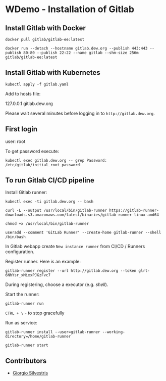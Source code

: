 # WDemo - Installation of Gitlab

## Install Gitlab with Docker

`docker pull gitlab/gitlab-ee:latest`

`docker run --detach --hostname gitlab.dew.org --publish 443:443 --publish 80:80 --publish 22:22 --name gitlab --shm-size 256m gitlab/gitlab-ee:latest`

## Install Gitlab with Kubernetes

`kubectl apply -f gitlab.yaml`

Add to hosts file:

127.0.0.1	gitlab.dew.org

Please wait several minutes before logging in to `http://gitlab.dew.org`.

## First login

user: root

To get password execute:

`kubectl exec gitlab.dew.org -- grep Password: /etc/gitlab/initial_root_password`

## To run Gitlab CI/CD pipeline

Install Gitlab runner:

`kubectl exec -ti gitlab.dew.org -- bash`

`curl -L --output /usr/local/bin/gitlab-runner https://gitlab-runner-downloads.s3.amazonaws.com/latest/binaries/gitlab-runner-linux-amd64`

`chmod +x /usr/local/bin/gitlab-runner`

`useradd --comment 'GitLab Runner' --create-home gitlab-runner --shell /bin/bash`

In Gitlab webapp create `New instance runner` from CI/CD / Runners configuration.

Register runner. Here is an example:

`gitlab-runner register --url http://gitlab.dew.org --token glrt-6NhYsr_xMixxPJGzFvc7`

During registering, choose a executor (e.g. *shell*).

Start the runner:

`gitlab-runner run`

`CTRL + \` - to stop gracefully

Run as service:

`gitlab-runner install --user=gitlab-runner --working-directory=/home/gitlab-runner`

`gitlab-runner start`

## Contributors

* [Giorgio Silvestris](https://github.com/giosil)
